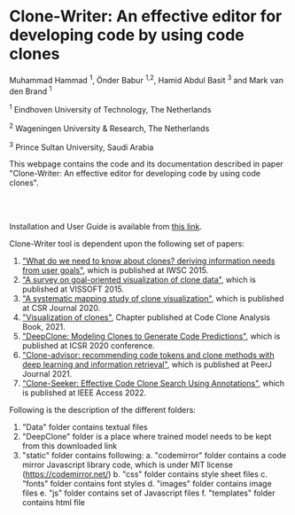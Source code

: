 # Clone-Writer: An effective editor for developing code by using code clones

<p style="text-align: left;">Muhammad Hammad&nbsp;<sup>1</sup>, &Ouml;nder Babur&nbsp;<sup>1,2</sup>, Hamid Abdul Basit <sup>3&nbsp;</sup>and Mark van den Brand <sup>1</sup></p>
<p style="text-align: left;"><sup>1</sup> Eindhoven University of Technology, The Netherlands</p>
<p style="text-align: left;"><sup>2</sup> Wageningen University & Research, The Netherlands</p>
<p style="text-align: left;"><sup>3</sup> Prince Sultan University, Saudi Arabia</p>

This webpage contains the code and its documentation described in paper "Clone-Writer: An effective editor for developing code by using code clones". 

<br>
<br>

Installation and User Guide is available from <a href="https://www.win.tue.nl/~mhammad/Clone-Writer/UserGuideCloneWriter.pdf">this link</a>.

Clone-Writer tool is dependent  upon the following set of papers:

<ol>
<li><a href="https://ieeexplore.ieee.org/document/7069891">"What do we need to know about clones? deriving information needs from user goals"</a>, which is published at IWSC 2015.
<li><a href="https://www.researchgate.net/profile/Hamid-Basit/publication/308106751_A_survey_on_goal-oriented_visualization_of_clone_data/links/5844f87a08aeda69681917f0/A-survey-on-goal-oriented-visualization-of-clone-data.pdf">"A survey on goal-oriented visualization of clone data"</a>, which is published at VISSOFT 2015.
<li><a href="https://www.sciencedirect.com/science/article/pii/S1574013719302679">"A systematic mapping study of clone visualization"</a>, which is published at CSR Journal 2020.

<li><a href="https://link.springer.com/chapter/10.1007/978-981-16-1927-4_8">"Visualization of clones"</a>, Chapter published at Code Clone Analysis Book, 2021.

<li><a href="https://link.springer.com/chapter/10.1007/978-3-030-64694-3_9">"DeepClone: Modeling Clones to Generate Code Predictions"</a>, which is published at ICSR 2020 conference.
<li><a href="https://peerj.com/articles/cs-737/">"Clone-advisor: recommending code tokens and clone methods with deep learning and information retrieval"</a>, which is published at PeerJ Journal 2021.
<li><a href="https://arxiv.org/abs/2106.03042">"Clone-Seeker: Effective Code Clone Search Using Annotations"</a>, which is published at IEEE Access 2022.


</ol> 


Following is the description of the different folders:

1. "Data" folder contains textual files 
2. "DeepClone" folder is a place where trained model needs to be kept from this downloaded link 
3. "static" folder contains following: 
     a. "codemirror" folder contains a code mirror Javascript library code, which is under MIT license (https://codemirror.net/)
     b. "css" folder contains style sheet files
     c. "fonts" folder contains font styles
     d. "images" folder contains image files
     e. "js" folder contains set of Javascript files
     f. "templates" folder contains html file
